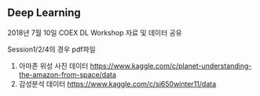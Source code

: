 ## Deep Learning  

2018년 7월 10일 COEX DL Workshop 자료 및 데이터 공유 

Session1/2/4의 경우 pdf파일 

1. 아마존 위성 사진 데이터 
https://www.kaggle.com/c/planet-understanding-the-amazon-from-space/data 
2. 감성분석 데이터
https://www.kaggle.com/c/si650winter11/data 
